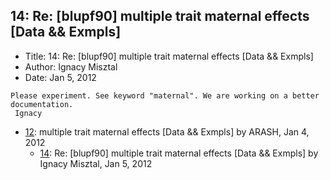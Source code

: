 ## 14: Re: [blupf90] multiple trait maternal effects [Data && Exmpls]

- Title: 14: Re: [blupf90] multiple trait maternal effects [Data && Exmpls]
- Author: Ignacy Misztal
- Date: Jan 5, 2012

```
Please experiment. See keyword "maternal". We are working on a better documentation.
 Ignacy
```

- [12](0012.md): multiple trait maternal effects [Data &amp;&amp; Exmpls] by ARASH, Jan 4, 2012
    - [14](0014.md): Re: [blupf90] multiple trait maternal effects [Data &amp;&amp; Exmpls] by Ignacy Misztal, Jan 5, 2012
